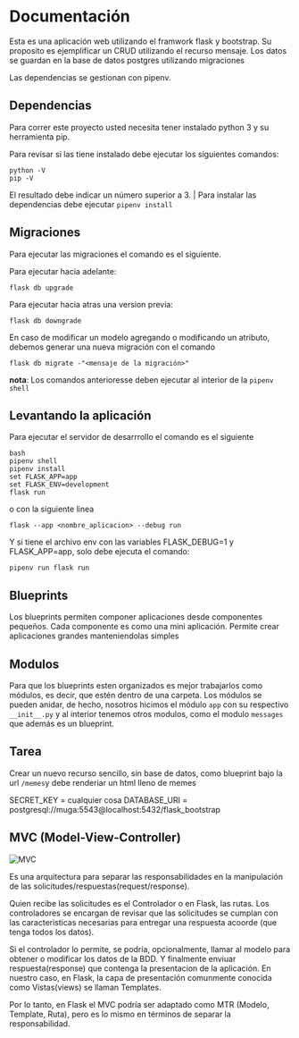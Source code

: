 
# Documentación

Esta es una aplicación web utilizando el framwork flask y bootstrap. Su proposito es ejemplificar un CRUD utilizando el recurso mensaje.
Los datos se guardan en la base de datos postgres utilizando migraciones

Las dependencias se gestionan con pipenv.

## Dependencias 

Para correr este proyecto usted necesita tener instalado python 3 y su herramienta pip.

Para revisar si las tiene instalado debe ejecutar los siguientes comandos:

```
python -V
pip -V
``` 

El resultado debe indicar un número superior a 3.
| Para instalar las dependencias debe ejecutar       `pipenv install` 

## Migraciones

Para ejecutar las migraciones el comando es el siguiente.

Para ejecutar hacia adelante:
```
flask db upgrade
```

Para ejecutar hacia atras una version previa:
```
flask db downgrade
```

En caso de modificar un modelo agregando o modificando un atributo, debemos generar una nueva migración con el comando 

```
flask db migrate -"<mensaje de la migración>"
```

**nota**: Los comandos anterioresse deben ejecutar al interior de la `pipenv shell`

## Levantando la aplicación
Para ejecutar el servidor de desarrrollo el comando es el siguiente

```
bash
pipenv shell
pipenv install
set FLASK_APP=app
set FLASK_ENV=development
flask run
```
o con la siguiente linea

```
flask --app <nombre_aplicacion> --debug run
```
Y si tiene el archivo env con las variables FLASK_DEBUG=1 y FLASK_APP=app, solo debe ejecuta el comando:

```
pipenv run flask run
```

## Blueprints

Los blueprints permiten componer aplicaciones desde componentes pequeños. Cada componente es como una mini aplicación. Permite crear aplicaciones grandes manteniendolas simples

## Modulos

Para que los blueprints esten organizados es mejor trabajarlos como módulos, es decir, que estén dentro de una carpeta.
Los módulos se pueden anidar, de hecho, nosotros hicimos el módulo `app` con su respectivo `__init__.py` y al interior tenemos otros modulos, como el modulo `messages` que además es un blueprint.

## Tarea

Crear un nuevo recurso sencillo, sin base de datos, como blueprint bajo la url `/memes`y debe renderiar un html lleno de memes

SECRET_KEY = cualquier cosa
DATABASE_URI = postgresql://muga:5543@localhost:5432/flask_bootstrap

## MVC (Model-View-Controller)

![MVC](https://cdn.educba.com/academy/wp-content/uploads/2019/04/what-is-mvc-design-pattern.jpg.webp)

Es una arquitectura para separar las responsabilidades en la manipulación de las solicitudes/respuestas(request/response).

Quien recibe las solicitudes es el Controlador o en Flask, las rutas. Los controladores se encargan de revisar que las solicitudes se cumplan con las caracteristicas necesarias para entregar una respuesta acoorde (que tenga todos los datos). 

Si el controlador lo permite, se podría, opcionalmente, llamar al modelo para obtener o modificar los datos de la BDD. Y finalmente enviuar respuesta(response) que contenga la presentacion de la aplicación. En nuestro caso, en Flask, la capa de presentación comunmente conocida como Vistas(views) se llaman Templates.

Por lo tanto, en Flask el MVC podría ser adaptado como MTR (Modelo, Template, Ruta), pero es lo mismo en términos de separar la responsabilidad.